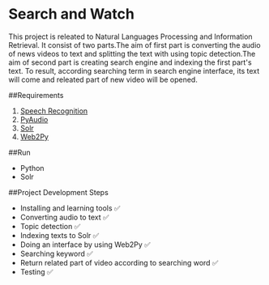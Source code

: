 
# Search and Watch
This project is releated to Natural Languages Processing and Information Retrieval. 
It consist of two parts.The aim of first part is converting the audio of news videos to text and splitting the text with using topic detection.The aim of second part is creating search engine and indexing the first part's text. To result, according searching term in search engine interface, its text will come and releated part of new video will be opened.

##Requirements

1. [Speech Recognition](https://pypi.python.org/pypi/SpeechRecognition)
2. [PyAudio](https://pypi.python.org/pypi/SpeechRecognition/)
3. [Solr](http://lucene.apache.org/solr/)
4. [Web2Py](http://www.web2py.com/)

##Run

* Python
* Solr

##Project Development Steps

* Installing and learning tools :white_check_mark:
* Converting audio to text :white_check_mark:
* Topic detection :white_check_mark:
* Indexing texts to Solr :white_check_mark:
* Doing an interface by using Web2Py :white_check_mark:
* Searching keyword :white_check_mark:
* Return related part of video according to searching word :white_check_mark:
* Testing :white_check_mark:
